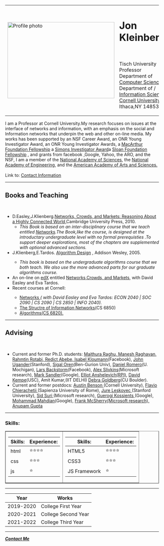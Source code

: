 <!DOCTYPE html>
<html lang="en" dir="ltr">

<head>
  <meta charset="utf-8">
  <title>REMAKING OF PROJECTS</title>
</head>

<body>
  <table cellspacing="20" align="auto">
    <tr>
      <td><img src="C:\MAMP\htdocs\web_dev\pic.png" alt="Profile photo" height="250px" width="350px"></td>
      <td>
        <h1> Jon Kleinberg </h1>
        <br>
        <p>
          <emphasis>Tisch University Professor <br> Department of <a href="#"><u>Computer Science </u></a> <br> Department of /<a href="#"><u> Information Science</u> </a> <br> <a href="#"><u> Cornell University </u></a> <br> Ithaca,NY 14853
          </emphasis>
        </p>
      </td>
    </tr>
  </table>
  <p>I am a Professor at Cornell University.My research focuses on issues at the interface of networks and information, with an emphasis on the social and Information networks that underpin the web and other on-line media.
    My works has been supported by an NSF Career Award, an ONR Young Investigator Award, an ONR Young Investigator Awards, a <a href="#"><u>MacArthur Foundation Fellowship</u></a> a <a href="#"><u>Simons Investigator Award</u></a>a <a
      href="#"><u>Sloan Foundation Fellowship</u></a> , and grants from facebook ,Google, Yahoo, the ARO, and the NSF, I am a member of the <a href="#"><u>National Academy of Sciences</u></a>, the <a href="#"><u>National Academy of
        Engineering</u></a>, and the
    <a href="#"><u>American Academy of Arts and Sciences.</u></a> <br>
    <br>
    Link to: <a href="#"><u>Contact Information</u></a>
  </p>
  <hr>
  <h2>Books and Teaching</h2>
  <br>
  <ul>
    <li>D.Easley,J.Klienberg.<a href="#"><u>Networks, Crowds, and Markets: Reasoning About a Highly Connected World,</u></a>Cambridge University Press, 2010.
      <ul>
        <li><i>This Book is based on an inter-disciplinary course that we teach entitled <a href="#">Networks</a>.The Book,like the course, is designed at the introductary undergraduate level with no formal prerequisties .To support deeper
            explorations, most of the chapters are supplemented with optional advanced sections.</i> </li>
      </ul>
    </li>
    <li>J.Klienberg,E.Tardos. <a href="#"><u>Algorithm Design</u></a> , Addison Wesley, 2005. </li>
    <ul>
      <li><i>This book is based on the undergraduate algorithms course that we both teach. We also use the more advanced parts for our graduate algorithms course.</i></li>
    </ul>
    <li>An on-line on <a href="#">edX</a> entitled <a href="#">Networks,Crowds, and Markets</a>, with David Easley and Eva Tardos. </li>
    <li>Recent courses at Cornell: </li>
    <ul>
      <li> <a href="#"> <u>Networks</u> </a> <i>( with David Easley and Eva Tardos: ECON 2040 | SOC 2090 | CS 2090 | CS 2850 | INFO 2040). </i> </li>
      <li> <a href="#"><u>The Structre of Information Networks</u></a>(CS 6850) </li>
      <li> <a href="#"> <u>Algorithms</u>(CS 6820). </a> </li>
    </ul>
  </ul>
  <hr>
  <h2>Advising</h2>
  <br>
  <ul>
    <li>Current and former Ph.D. students: <a href="#"> <u> Maithura Raghu, Manesh Raghavan, Rahmtin Rotabi, Redict Abebe, Isabel Kloumann</u></a>(Facebook), <a href="#"><u>John Ugander</u></a>(Stanford), <a href="#"><u>Sigal Oren</u></a>(Ben-Gurion
      Univ), <a href="#"><u>Daniel Romero</u></a>(U. Mochigan), <a href="#"><u>Lars Backstorm</u></a>(Facebook), <a href="#">Alex Slivkins</a>(Microsoft research), <a href="#">Mark Sandler</a>(Google), <a href="#">Elliot Anshelevich(RPI)</a>, <a
        href="#">David Kempe</a>(USC), <a>Amit Kumar</a>,(IIT DELHI) <a href="#">Debra Goldberg</a>(CU Boulder). <br>
    </li>
    <li>Current and former postdocs: <a href="#"> <u>Austin Benson</u> </a>(Cornell University), <a href="#"> <u>Flavio Chierachetii</u> </a>(Sapienza University of Rome), <a href="#"> <u>Jure Leskovec</u> </a>(Stanford University), <a href="#">
        <u>Sid Suri</u> </a>(Microsoft research), <a href="#"><u>Guerogi Kossients</u> </a>(Google), <a href="#"><u>Mohammad Mahdian</u></a>(Google), <a href="#"><u>Frank McSherry(Microsoft research),</u></a> <a href="#"><u>Anupam Gupta</u></a> </li>
  </ul>
  <hr>
  <h3>Skills:</h3>
  <table border="1px solid black">
    <tr>
      <td><table>
        <thead>
          <tr>
            <th>Skills:</th>
            <th>Experience:</th>
          </tr>
        </thead>
        <tbody>
          <tr>
            <td>html</td>
            <td>⭐⭐⭐⭐</td>
          </tr>
          <tr>
            <td>css</td>
            <td>⭐⭐⭐</td>
          </tr>
          <tr>
            <td>js</td>
            <td>⭐</td>
          </tr>
        </tbody>
      </table></td>
      <td><table>
        <thead>
          <tr>
            <th>Skills:</th>
            <th>Experience:</th>
          </tr>
        </thead>
        <tbody>
          <tr>
            <td>HTML5</td>
            <td>⭐⭐⭐⭐</td>
          </tr>
          <tr>
            <td>CSS3</td>
            <td>⭐⭐⭐</td>
          </tr>
          <tr>
            <td>JS Framework</td>
            <td>⭐</td>
          </tr>
        </tbody>
      </table></td>
    </tr>
  </table>
  <hr>
  <table>
    <thead>
      <tr>
        <th>Year</th>
        <th>Works</th>
      </tr>
    </thead>
    <tbody>
      <tr>
        <td>2019-2020</td>
        <td>College First Year</td>
      </tr>
      <tr>
        <td>2020-2021</td>
        <td>College Second Year</td>
      </tr>
      <tr>
        <td>2021-2022</td>
        <td>College Third Year</td>
      </tr>
    </tbody>
  </table>
  <hr>
  <p> <a href="C:\MAMP\htdocs\web_dev\html\contact-me.html"> <strong> <em>Contact Me</em></strong></a> </p>
</body>

</html>

